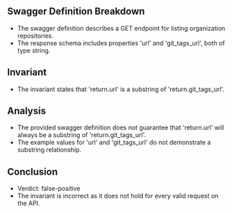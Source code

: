 ## Swagger Definition Breakdown
- The swagger definition describes a GET endpoint for listing organization repositories.
- The response schema includes properties 'url' and 'git_tags_url', both of type string.

## Invariant
- The invariant states that 'return.url' is a substring of 'return.git_tags_url'.

## Analysis
- The provided swagger definition does not guarantee that 'return.url' will always be a substring of 'return.git_tags_url'.
- The example values for 'url' and 'git_tags_url' do not demonstrate a substring relationship.

## Conclusion
- Verdict: false-positive
- The invariant is incorrect as it does not hold for every valid request on the API.
